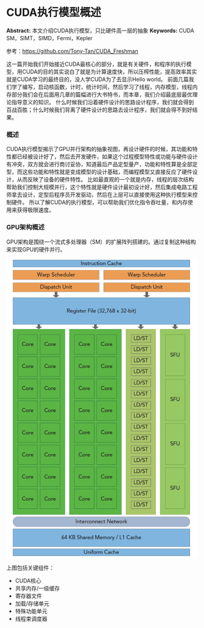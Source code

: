 # CUDA执行模型概述

**Abstract:** 本文介绍CUDA执行模型，只比硬件高一层的抽象
**Keywords:** CUDA SM，SIMT，SIMD，Fermi，Kepler

参考：https://github.com/Tony-Tan/CUDA_Freshman

这一篇开始我们开始接近CUDA最核心的部分，就是有关硬件，和程序的执行模型，用CUDA的目的其实说白了就是为计算速度快，所以压榨性能，提高效率其实就是CUDA学习的最终目的，没人学CUDA为了去显示Hello world。
前面几篇我们学了编写，启动核函数，计时，统计时间，然后学习了线程，内存模型，线程内存部分我们会在后面用几章的篇幅进行大书特书，而本章，我们介绍最底层最优理论指导意义的知识。
什么时候我们沿着硬件设计的思路设计程序，我们就会得到百战百胜；什么时候我们背离了硬件设计的思路去设计程序，我们就会得不到好结果。

### 概述

CUDA执行模型揭示了GPU并行架构的抽象视图，再设计硬件的时候，其功能和特性都已经被设计好了，然后去开发硬件，如果这个过程模型特性或功能与硬件设计有冲突，双方就会进行商讨妥协，知道最后产品定型量产，功能和特性算是全部定型，而这些功能和特性就是变成模型的设计基础，而编程模型又直接反应了硬件设计，从而反映了设备的硬件特性。
比如最直观的一个就是内存，线程的层次结构帮助我们控制大规模并行，这个特性就是硬件设计最初设计好，然后集成电路工程师拿去设计，定型后程序员开发驱动，然后在上层可以直接使用这种执行模型来控制硬件。
所以了解CUDA的执行模型，可以帮助我们优化指令吞吐量，和内存使用来获得极限速度。

### GPU架构概述

 GPU架构是围绕一个流式多处理器（SM）的扩展阵列搭建的。通过复制这种结构来实现GPU的硬件并行。

![img](../image/CUDA执行模型概述/fermi_sm.png)

上图包括关键组件：

- CUDA核心
- 共享内存/一级缓存
- 寄存器文件
- 加载/存储单元
- 特殊功能单元
- 线程束调度器

